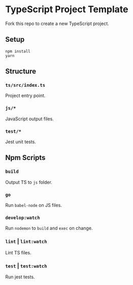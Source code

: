 # TypeScript Project Template

Fork this repo to create a new TypeScript project.

## Setup
```
npm install
yarn
```

## Structure

### `ts/src/index.ts`

Project entry point.

### `js/*`

JavaScript output files.

### `test/*`

Jest unit tests.

## Npm Scripts

### `build`

Output TS to `js` folder.

### `go`

Run `babel-node` on JS files.

### `develop:watch`

Run `nodemon` to `build` and `exec` on change.

### `lint` | `lint:watch`

Lint TS files.

### `test` | `test:watch`

Run jest tests.
